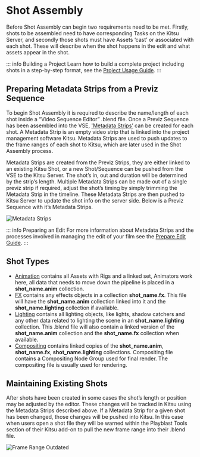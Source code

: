 # Shot Assembly


Before Shot Assembly can begin two requirements need to be met. Firstly, shots to be assembled need to have corresponding Tasks on the Kitsu Server, and secondly those shots must have Assets ‘cast’ or associated with each shot. These will describe when the shot happens in the edit and what assets appear in the shot.



::: info Building a Project
Learn how to build a complete project including shots in a step-by-step format, see the [Project Usage Guide](/user-guide/project_tools/project-usage.md).
:::
## Preparing Metadata Strips from a Previz Sequence

To begin Shot Assembly it is required to describe the name/length of each shot inside a “Video Sequence Editor” .blend file. Once a Previz Sequence has been assembled into the VSE, ['Metadata Strips’](https://studio.blender.org/pipeline/addons/blender_kitsu#metadata-strips) can be created for each shot. A Metadata Strip is an empty video strip that is linked into the project management software Kitsu. Metadata Strips are used to push updates to the frame ranges of each shot to Kitsu, which are later used in the Shot Assembly process. 

Metadata Strips are created from the Previz Strips, they are either linked to an existing Kitsu Shot, or a new Shot/Sequence can be pushed from the VSE to the Kitsu Server. The shot’s in, out and duration will be determined by the strip’s length. Multiple Metadata Strips can be made out of a single previz strip if required, adjust the shot’s timing by simply trimming the Metadata Strip in the timeline. These Metadata Strips are then pushed to Kitsu Server to update the shot info on the server side. Below is a Previz Sequence with it’s Metadata Strips.


![Metadata Strips](/media/pipeline-overview/shot-production/pets_metadata_strips.png)

::: info Preparing an Edit
For more information about Metadata Strips and the processes involved in managing the edit of your film see the [Prepare Edit Guide](/user-guide/project_tools/usage-sync-edit.md).
:::

<!--@include: ../../user-guide/project_tools/usage-build-shot-core.md-->

## Shot Types
* <span style="text-decoration:underline;">Animation</span> contains all Assets with Rigs and a linked set, Animators work here, all data that needs to move down the pipeline is placed in a **shot_name.anim** collection.
* <span style="text-decoration:underline;">FX</span> contains any effects objects in a collection **shot_name.fx**. This file will have the **shot_name.anim** collection linked into it and the **shot_name.lighting** collection if available.
* <span style="text-decoration:underline;">Lighting</span> contains all lighting objects, like lights, shadow catchers and any other data related to lighting the scene in an **shot_name.lighting** collection. This .blend file will also contain a linked version of the **shot_name.anim** collection and the **shot_name.fx** collection when available. 
* <span style="text-decoration:underline;">Compositing</span> contains linked copies of the **shot_name.anim**, **shot_name.fx**,  **shot_name.lighting** collections. Compositing file contains a Compositing Node Group used for final render. The compositing file is usually used for rendering.


## Maintaining Existing Shots

After shots have been created in some cases the shot’s length or position may be adjusted by the editor. These changes will be tracked in Kitsu using the Metadata Strips described above. If a Metadata Strip for a given shot has been changed, those changes will be pushed into Kitsu. In this case when users open a shot file they will be warned within the Playblast Tools section of their Kitsu add-on to pull the new frame range into their .blend file. 


![Frame Range Outdated](/media/pipeline-overview/shot-production/frame_range_out_of_date.png)